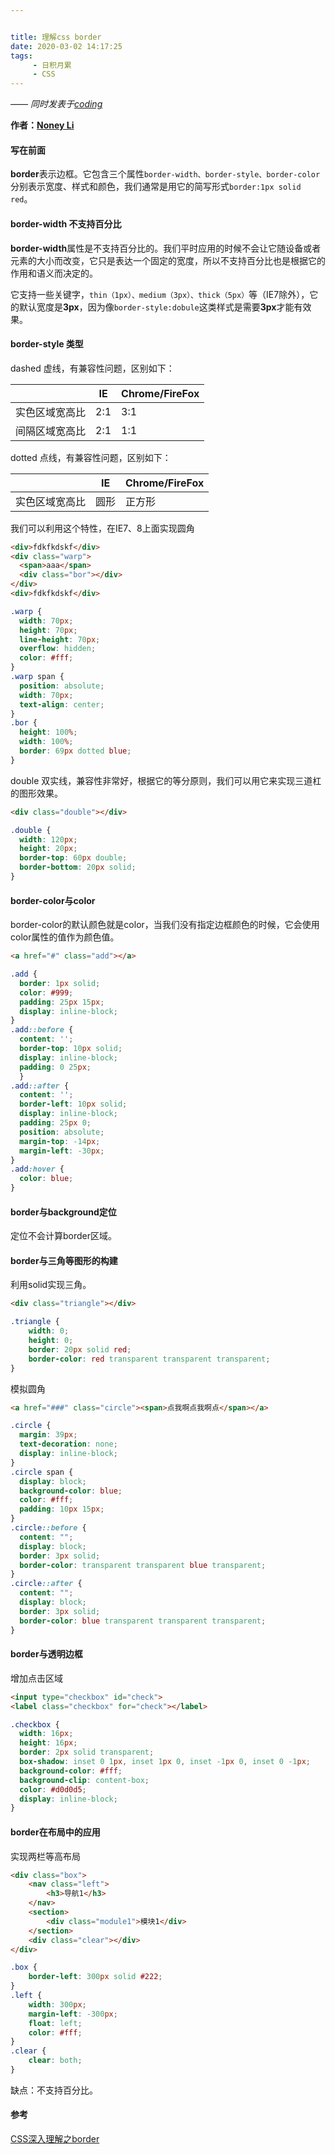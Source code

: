 ```yaml
---


title: 理解css border
date: 2020-03-02 14:17:25
tags:
     - 日积月累
     - CSS
---
```


[Noney Li]: https://github.com/noney/ "noneyli"

*—— 同时发表于[coding](http://0kv30q.coding-pages.com/)*

__作者：[Noney Li]__

#### 写在前面

**border**表示边框。它包含三个属性`border-width、border-style、border-color`分别表示宽度、样式和颜色，我们通常是用它的简写形式`border:1px solid red`。

#### border-width 不支持百分比

**border-width**属性是不支持百分比的。我们平时应用的时候不会让它随设备或者元素的大小而改变，它只是表达一个固定的宽度，所以不支持百分比也是根据它的作用和语义而决定的。

它支持一些关键字，`thin（1px）、medium（3px）、thick（5px）`等（IE7除外），它的默认宽度是**3px**，因为像`border-style:dobule`这类样式是需要**3px**才能有效果。

<!-- more -->

#### border-style 类型

dashed 虚线，有兼容性问题，区别如下：

|                | IE   | Chrome/FireFox |
| -------------- | ---- | -------------- |
| 实色区域宽高比 | 2:1  | 3:1            |
| 间隔区域宽高比 | 2:1  | 1:1            |

dotted 点线，有兼容性问题，区别如下：

|                | IE   | Chrome/FireFox |
| -------------- | ---- | -------------- |
| 实色区域宽高比 | 圆形 | 正方形         |

我们可以利用这个特性，在IE7、8上面实现圆角

```html
<div>fdkfkdskf</div>
<div class="warp">
  <span>aaa</span>
  <div class="bor"></div>
</div>
<div>fdkfkdskf</div>
```

```css
.warp {
  width: 70px;
  height: 70px;
  line-height: 70px;
  overflow: hidden;
  color: #fff;
}
.warp span {
  position: absolute;
  width: 70px;
  text-align: center;
}
.bor {
  height: 100%;
  width: 100%;
  border: 69px dotted blue;
}
```

double 双实线，兼容性非常好，根据它的等分原则，我们可以用它来实现三道杠的图形效果。

```html
<div class="double"></div>
```

```css
.double {
  width: 120px;
  height: 20px;
  border-top: 60px double;
  border-bottom: 20px solid;
}
```

#### border-color与color

border-color的默认颜色就是color，当我们没有指定边框颜色的时候，它会使用color属性的值作为颜色值。

```html
<a href="#" class="add"></a>
```

```css
.add {
  border: 1px solid;
  color: #999;
  padding: 25px 15px;
  display: inline-block;
}
.add::before {
  content: '';
  border-top: 10px solid;
  display: inline-block;
  padding: 0 25px;
  }
.add::after {
  content: '';
  border-left: 10px solid;
  display: inline-block;
  padding: 25px 0;
  position: absolute;
  margin-top: -14px;
  margin-left: -30px;
}
.add:hover {
  color: blue;
}
```

#### border与background定位

定位不会计算border区域。

#### border与三角等图形的构建

利用solid实现三角。

```html
<div class="triangle"></div>
```

```css
.triangle {
    width: 0;
    height: 0;
    border: 20px solid red;
    border-color: red transparent transparent transparent;
}
```

模拟圆角

```html
<a href="###" class="circle"><span>点我啊点我啊点</span></a>
```

```css
.circle {
  margin: 39px;
  text-decoration: none;
  display: inline-block;
}
.circle span {
  display: block;
  background-color: blue;
  color: #fff;
  padding: 10px 15px;
}
.circle::before {
  content: "";
  display: block;
  border: 3px solid;
  border-color: transparent transparent blue transparent;
}
.circle::after {
  content: "";
  display: block;
  border: 3px solid;
  border-color: blue transparent transparent transparent;
}
```

#### border与透明边框

增加点击区域

```html
<input type="checkbox" id="check">
<label class="checkbox" for="check"></label>
```

```css
.checkbox {
  width: 16px;
  height: 16px;
  border: 2px solid transparent;
  box-shadow: inset 0 1px, inset 1px 0, inset -1px 0, inset 0 -1px;
  background-color: #fff;
  background-clip: content-box;
  color: #d0d0d5;
  display: inline-block;
}
```

#### border在布局中的应用

实现两栏等高布局

```html
<div class="box">
    <nav class="left">
        <h3>导航1</h3>
    </nav>
    <section>
        <div class="module1">模块1</div>
    </section>
    <div class="clear"></div>
</div>
```

```css
.box {
    border-left: 300px solid #222;
}
.left {
    width: 300px;
    margin-left: -300px;
    float: left;
    color: #fff;
}
.clear {
    clear: both;
}
```

缺点：不支持百分比。

#### 参考

[CSS深入理解之border](https://www.imooc.com/learn/755)